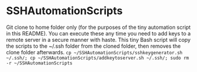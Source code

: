 # SSHAutomationScripts
Git clone to home folder only (for the purposes of the tiny automation script in this README).
You can execute these any time you need to add keys to a remote server in a secure manner with haste.
This tiny Bash script will copy the scripts to the ~/.ssh folder from the cloned folder, then removes the clone folder afterwards.
```cp ~/SSHAutomationScripts/sshkeygenerator.sh ~/.ssh/; cp ~/SSHAutomationScripts/addkeytoserver.sh ~/.ssh/; sudo rm -r ~/SSHAutomationScripts```
